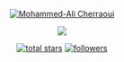<p align="center">
  <a href="https://github.com/akaGUNYY">
    <img src="https://user-images.githubusercontent.com/20955511/199138068-0a7b7b75-a024-4f00-803f-30a19c5d1b2d.png" alt="Mohammed-Ali Cherraoui" /></a>
</p>

<p align="center">
  <!-- Typing SVG by DenverCoder1 - https://github.com/DenverCoder1/readme-typing-svg -->
  <a href="https://github.com/DenverCoder1/readme-typing-svg">
    <img src="https://readme-typing-svg.demolab.com/?lines=Full-stack%20web%20and%20app%20developer;Experienced%20UI%2FUX%20Designer;10%2B%20years%20of%20coding%20experience;Always%20learning%20new%20things&font=Fira%20Code&center=true&width=440&height=45&color=f75c7e&vCenter=true&pause=1000&size=22" /></a>
</p>


<!-- Social badges section -->
<!-- Badges with custom icons - https://github.com/DenverCoder1/custom-icon-badges -->
<!-- View counter - https://github.com/DenverCoder1/Simple-View-Counter -->
<p align="center">
  <a href="https://github.com/akaGUNYY?tab=repositories">
    <img alt="total stars" title="Total stars on GitHub" src="https://custom-icon-badges.demolab.com/github/stars/akaGUNYY?color=55960c&style=for-the-badge&labelColor=488207&logo=star"/></a>
  <a href="https://github.com/akaGUNYY?tab=followers">
    <img alt="followers" title="Follow me on Github" src="https://custom-icon-badges.demolab.com/github/followers/akaGUNYY?color=236ad3&labelColor=1155ba&style=for-the-badge&logo=person-add&label=Follow&logoColor=white"/></a>
</p>

<br/>

